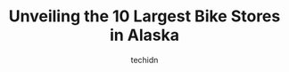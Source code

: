 ---
layout: ampstory
image: https://i0.wp.com/paketmu.com/wp-content/uploads/2023/06/chain-reaction-cycles-alaska-0-in-alaska-1686372718.jpeg?resize=640,853
author: techidn
featured: false
description: Explore the diverse Bike Store scene in Alaska, home to an incredible selection of 10 establishments catering to every taste. Whether youre in search of iconic favorites or undiscovered tre
title: Unveiling the 10 Largest Bike Stores in Alaska
cover:
   title: Unveiling the 10 Largest Bike Stores in Alaska
   subtitle: RICKPATE
   background: https://paketmu.com/wp-content/uploads/2023/06/chain-reaction-cycles-alaska-0-in-alaska-1686372718.jpeg

pages: 
 - layout: thirds
   top: <h1>#1 Trek Bicycle Store of Anchorage</h1>
   bottom: "<p>The staff at the Anchorage Trek store were attentive, helpful, and kind. I was greeted upon entry and my flat tire tube was replaced within 10 to 15 minutes! While I wait</p>"
   background: https://paketmu.com/wp-content/uploads/2023/06/chain-reaction-cycles-alaska-1-in-alaska-1686372719.jpeg
   backgroundblur: true
 - layout: thirds
   top: <h1>#2 Downtown Bicycle Rental, Sales & Repair</h1>
   bottom: "<p>We had a great experience renting a tandem bike for cruising the coastal trail in Anchorage. The crew at Downtown Bicycle were very helpful and prepared to give us instru</p>"
   background: https://paketmu.com/wp-content/uploads/2023/06/chain-reaction-cycles-alaska-2-in-alaska-1686372720.jpeg
   cta:
      link: https://paketmu.com/unveiling-the-10-largest-bike-stores-in-alaska/
      text: Unveiling the 10 Largest Bike Stores in Alaska
 - layout: thirds
   top: <h1>#3 REI</h1>
   bottom: "<p>Great customer service, you are greeted by every employee. High end pricing on camping, fishing, hunting, biking, hiking, all your outdoor weather gear for every adventur</p>"
   background: https://paketmu.com/wp-content/uploads/2023/06/chain-reaction-cycles-alaska-3-in-alaska-1686372721.jpeg
   cta:
      link: https://paketmu.com/unveiling-the-10-largest-bike-stores-in-alaska/
      text: Unveiling the 10 Largest Bike Stores in Alaska
 - layout: thirds
   top: <h1>#4 Goldstream Sports</h1>
   bottom: "<p>711 Sheep Creek Rd, Fairbanks, AK 99709, United States</p>"
   background: https://images.unsplash.com/photo-1527066579998-dbbae57f45ce?ixlib=rb-4.0.3&ixid=MnwxMjA3fDB8MHxwaG90by1wYWdlfHx8fGVufDB8fHx8&auto=format&fit=crop&w=640&h=853&q=80
   cta:
      link: https://paketmu.com/unveiling-the-10-largest-bike-stores-in-alaska/
      text: Unveiling the 10 Largest Bike Stores in Alaska
 - layout: thirds
   top: <h1>#5 The Bicycle Shop</h1>
   bottom: "<p>1035 W Northern Lights Blvd, Anchorage, AK 99503, United States</p>"
   background: https://images.unsplash.com/photo-1496096265110-f83ad7f96608?ixlib=rb-4.0.3&ixid=MnwxMjA3fDB8MHxwaG90by1wYWdlfHx8fGVufDB8fHx8&auto=format&fit=crop&w=640&h=853&q=80
   cta:
      link: https://paketmu.com/unveiling-the-10-largest-bike-stores-in-alaska/
      text: Unveiling the 10 Largest Bike Stores in Alaska
 - layout: thirds
   top: <h1>#6 Paramount Cycles</h1>
   bottom: "<p>1320 Huffman Park Dr, Anchorage, AK 99515, United States</p>"
   background: https://images.unsplash.com/photo-1518640467707-6811f4a6ab73?ixlib=rb-4.0.3&ixid=MnwxMjA3fDB8MHxwaG90by1wYWdlfHx8fGVufDB8fHx8&auto=format&fit=crop&w=640&h=853&q=80
   cta:
      link: https://paketmu.com/unveiling-the-10-largest-bike-stores-in-alaska/
      text: Unveiling the 10 Largest Bike Stores in Alaska
 - layout: thirds
   top: <h1>#7 Powder Hound Ski and Bike Shop</h1>
   bottom: "<p>210 Arlberg Ave, Girdwood, AK 99587, United States</p>"
   background: https://images.unsplash.com/photo-1496096265110-f83ad7f96608?ixlib=rb-4.0.3&ixid=MnwxMjA3fDB8MHxwaG90by1wYWdlfHx8fGVufDB8fHx8&auto=format&fit=crop&w=640&h=853&q=80
   cta:
      link: https://paketmu.com/unveiling-the-10-largest-bike-stores-in-alaska/
      text: Unveiling the 10 Largest Bike Stores in Alaska
 - layout: thirds
   middle: Continue reading...
   background: https://images.unsplash.com/photo-1591393223703-56fe1347ac62?ixlib=rb-4.0.3&ixid=MnwxMjA3fDB8MHxwaG90by1wYWdlfHx8fGVufDB8fHx8&auto=format&fit=crop&w=640&h=853&q=80
   cta:
      link: https://paketmu.com/unveiling-the-10-largest-bike-stores-in-alaska/
      text: Unveiling the 10 Largest Bike Stores in Alaska
      
---